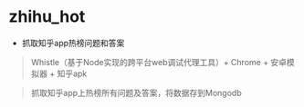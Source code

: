 # zhihu_hot
- 抓取知乎app热榜问题和答案

> Whistle（基于Node实现的跨平台web调试代理工具）+ Chrome + 安卓模拟器 + 知乎apk

> 抓取知乎app上热榜所有问题及答案，将数据存到Mongodb
